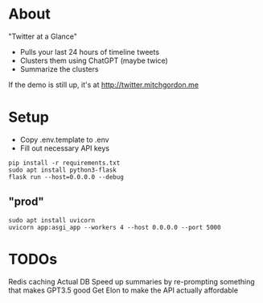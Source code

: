# About
"Twitter at a Glance"

- Pulls your last 24 hours of timeline tweets
- Clusters them using ChatGPT (maybe twice)
- Summarize the clusters

If the demo is still up, it's at http://twitter.mitchgordon.me

# Setup

- Copy .env.template to .env
- Fill out necessary API keys
```
pip install -r requirements.txt
sudo apt install python3-flask
flask run --host=0.0.0.0 --debug
```

## "prod"
```
sudo apt install uvicorn
uvicorn app:asgi_app --workers 4 --host 0.0.0.0 --port 5000
```

# TODOs
Redis caching
Actual DB
Speed up summaries by re-prompting something that makes GPT3.5 good
Get Elon to make the API actually affordable
